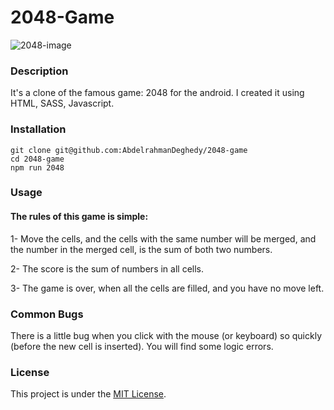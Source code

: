 # 2048-Game

![2048-image](https://user-images.githubusercontent.com/68364202/109203556-fa28f300-77ac-11eb-9498-b8bb4dcd3f76.png)


### Description
It's a clone of the famous game: 2048 for the android. I created it using HTML, SASS, Javascript.

### Installation
```
git clone git@github.com:AbdelrahmanDeghedy/2048-game
cd 2048-game
npm run 2048
```

### Usage
#### The rules of this game is simple:
1- Move the cells, and the cells with the same number will be merged, and the number in the merged cell, is the sum of both two numbers.

2- The score is the sum of numbers in all cells.

3- The game is over, when all the cells are filled, and you have no move left.

### Common Bugs
There is a little bug when you click with the mouse (or keyboard) so quickly (before the new cell is inserted). You will find some logic errors.


### License
This project is under the [MIT License](https://github.com/AbdelrahmanDeghedy/2048-Game/blob/main/LICENSE).
